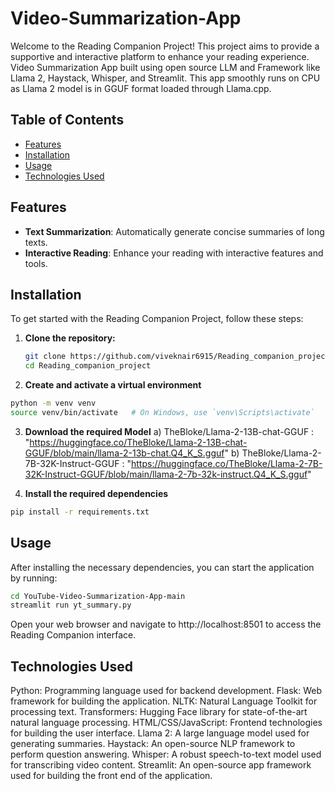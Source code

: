 # Video-Summarization-App
Welcome to the Reading Companion Project! This project aims to provide a supportive and interactive platform to enhance your reading experience. 
Video Summarization App built using open source LLM and Framework like Llama 2, Haystack, Whisper, and Streamlit. This app smoothly runs on CPU as Llama 2 model is in GGUF format loaded through Llama.cpp.

## Table of Contents

- [Features](#features)
- [Installation](#installation)
- [Usage](#usage)
- [Technologies Used](#technologies-used)

## Features

- **Text Summarization**: Automatically generate concise summaries of long texts.
- **Interactive Reading**: Enhance your reading with interactive features and tools.

## Installation

To get started with the Reading Companion Project, follow these steps:

1. **Clone the repository:**

   ```bash
   git clone https://github.com/viveknair6915/Reading_companion_project.git
   cd Reading_companion_project 

2. **Create and activate a virtual environment**

```bash
python -m venv venv
source venv/bin/activate   # On Windows, use `venv\Scripts\activate`
```

3. **Download the required Model**
 a) TheBloke/Llama-2-13B-chat-GGUF : "https://huggingface.co/TheBloke/Llama-2-13B-chat-GGUF/blob/main/llama-2-13b-chat.Q4_K_S.gguf"
 b) TheBloke/Llama-2-7B-32K-Instruct-GGUF : "https://huggingface.co/TheBloke/Llama-2-7B-32K-Instruct-GGUF/blob/main/llama-2-7b-32k-instruct.Q4_K_S.gguf"

4. **Install the required dependencies**


```bash
pip install -r requirements.txt
```

## Usage
After installing the necessary dependencies, you can start the application by running:


```bash
cd YouTube-Video-Summarization-App-main
streamlit run yt_summary.py
```

Open your web browser and navigate to http://localhost:8501 to access the Reading Companion interface.

## Technologies Used

Python: Programming language used for backend development.
Flask: Web framework for building the application.
NLTK: Natural Language Toolkit for processing text.
Transformers: Hugging Face library for state-of-the-art natural language processing.
HTML/CSS/JavaScript: Frontend technologies for building the user interface.
Llama 2: A large language model used for generating summaries.
Haystack: An open-source NLP framework to perform question answering.
Whisper: A robust speech-to-text model used for transcribing video content.
Streamlit: An open-source app framework used for building the front end of the application.
